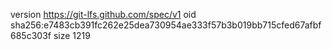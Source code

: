 version https://git-lfs.github.com/spec/v1
oid sha256:e7483cb391fc262e25dea730954ae333f57b3b019bb715cfed67afbf685c303f
size 1219
